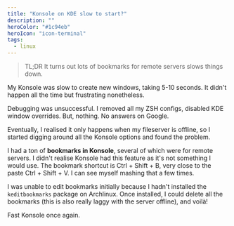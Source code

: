 ```yaml
---
title: "Konsole on KDE slow to start?"
description: ""
heroColor: "#1c94eb"
heroIcon: "icon-terminal"
tags:
  - linux
---
```


> TL;DR
> It turns out lots of bookmarks for remote servers slows things down.

My Konsole was slow to create new windows,  taking 5-10 seconds. It didn't
happen all the time but frustrating nonetheless.

Debugging was unsuccessful. I removed all my ZSH configs, disabled KDE window
overrides. But, nothing. No answers on Google.

Eventually, I realised it only happens when my fileserver is offline, so I
started digging around all the Konsole options and found the problem.

I had a ton of **bookmarks in Konsole**, several of which were for remote
servers. I didn't realise Konsole had this feature as it's not something I would
use. The bookmark shortcut is Ctrl + Shift + B, very close to the paste Ctrl +
Shift + V.  I can see myself mashing that a few times.

I was unable to edit bookmarks initially because I hadn't installed the
`keditbookmarks` package on Archlinux. Once installed, I could delete all the
bookmarks (this is also really laggy with the server offline), and voilà!

Fast Konsole once again.

